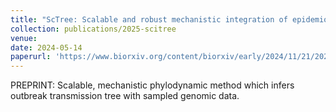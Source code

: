 ```yaml
---
title: "ScTree: Scalable and robust mechanistic integration of epidemiological and genomic data for transmission tree inference"
collection: publications/2025-scitree
venue: 
date: 2024-05-14
paperurl: 'https://www.biorxiv.org/content/biorxiv/early/2024/11/21/2024.11.20.624621.full.pdf'
---
```


PREPRINT: Scalable, mechanistic phylodynamic method which infers outbreak transmission tree with sampled genomic data.
